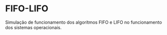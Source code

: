 # FIFO-LIFO

Simulação de funcionamento dos algorítmos FIFO e LIFO no funcionamento dos sistemas operacionais.
